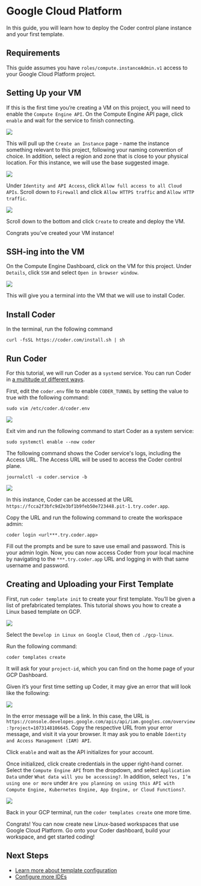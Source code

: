 # Google Cloud Platform

In this guide, you will learn how to deploy the Coder control plane instance and your first template.

## Requirements

This guide assumes you have `roles/compute.instanceAdmin.v1` access to your Google Cloud Platform project.

## Setting Up your VM

If this is the first time you’re creating a VM on this project, you will need to enable the `Compute Engine API`. On the Compute Engine API page, click `enable` and wait for the service to finish connecting.

<img src="../images/platforms/google-cloud-platform/gcp0.png">

This will pull up the `Create an Instance` page - name the instance something relevant to this project, following your naming convention of choice. In addition, select a region and zone that is close to your physical location. For this instance, we will use the base suggested image.

<img src="../images/platforms/google-cloud-platform/gcp1.png">

Under `Identity and API Access`, click `Allow full access to all Cloud APIs`. Scroll down to `Firewall` and click `Allow HTTPS traffic` and `Allow HTTP traffic`.

<img src="../images/platforms/google-cloud-platform/gcp2.png">

Scroll down to the bottom and click `Create` to create and deploy the VM.

Congrats you’ve created your VM instance!

## SSH-ing into the VM

On the Compute Engine Dashboard, click on the VM for this project. Under `Details`, click `SSH` and select `Open in browser window`.

<img src="../images/platforms/google-cloud-platform/gcp3.png">

This will give you a terminal into the VM that we will use to install Coder.

## Install Coder

In the terminal, run the following command

```console
curl -fsSL https://coder.com/install.sh | sh
```

## Run Coder

For this tutorial, we will run Coder as a `systemd` service. You can run Coder in [a multitude of different ways](https://coder.com/docs/coder-oss/latest/install).

First, edit the `coder.env` file to enable `CODER_TUNNEL` by setting the value to true with the following command:

```console
sudo vim /etc/coder.d/coder.env
```

<img src="../images/platforms/google-cloud-platform/gcp4.png">

Exit vim and run the following command to start Coder as a system service:

```console
sudo systemctl enable --now coder
```

The following command shows the Coder service's logs, including the Access URL. The Access URL will be used to access the Coder control plane.

```console
journalctl -u coder.service -b
```

<img src="../images/platforms/google-cloud-platform/gcp5.png">

In this instance, Coder can be accessed at the URL `https://fcca2f3bfc9d2e3bf1b9feb50e723448.pit-1.try.coder.app`.

Copy the URL and run the following command to create the workspace admin:

```console
coder login <url***.try.coder.app>
```

Fill out the prompts and be sure to save use email and password. This is your admin login. Now, you can now access Coder from your local machine by navigating to the `***.try.coder.app` URL and logging in with that same username and password.

## Creating and Uploading your First Template

First, run `coder template init` to create your first template. You’ll be given a list of prefabricated templates. This tutorial shows you how to create a Linux based template on GCP.

<img src="../images/platforms/google-cloud-platform/gcp6.png">

Select the `Develop in Linux on Google Cloud`, then `cd ./gcp-linux`.

Run the following command:

```console
coder templates create
```

It will ask for your `project-id`, which you can find on the home page of your GCP Dashboard.

Given it’s your first time setting up Coder, it may give an error that will look like the following:

<img src="../images/platforms/google-cloud-platform/gcp7.png">

In the error message will be a link. In this case, the URL is `https://console.developes.google.com/apis/api/iam.googles.com/overview:?project=1073148106645`. Copy the respective URL from your error message, and visit it via your browser. It may ask you to enable `Identity and Access Management (IAM) API`.

Click `enable` and wait as the API initializes for your account.

Once initialized, click create credentials in the upper right-hand corner. Select the `Compute Engine API` from the dropdown, and select `Application Data` under `What data will you be accessing?`. In addition, select `Yes, I’m using one or more` under `Are you planning on using this API with Compute Engine, Kubernetes Engine, App Engine, or Cloud Functions?`.

<img src="../images/platforms/google-cloud-platform/gcp8.png">

Back in your GCP terminal, run the `coder templates create` one more time.

Congrats! You can now create new Linux-based workspaces that use Google Cloud Platform. Go onto your Coder dashboard, build your workspace, and get started coding!

## Next Steps

- [Learn more about template configuration](../templates/README.md)
- [Configure more IDEs](../ides/web-ides.md)
